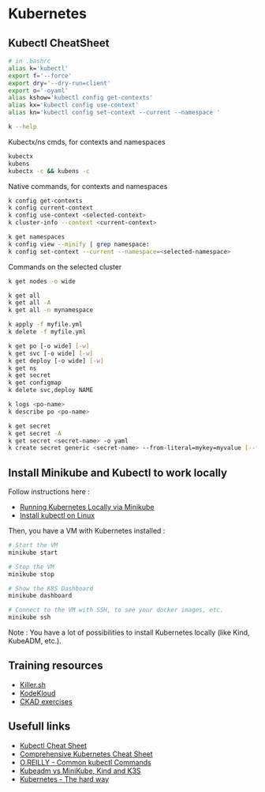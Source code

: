 # Kubernetes

## Kubectl CheatSheet

```bash
# in .bashrc
alias k='kubectl'
export f='--force'
export dry='--dry-run=client'
export o='-oyaml'
alias kshow='kubectl config get-contexts'
alias kx='kubectl config use-context'
alias kn='kubectl config set-context --current --namespace '
```

```bash
k --help
```

Kubectx/ns cmds, for contexts and namespaces
```bash
kubectx
kubens
kubectx -c && kubens -c
```

Native commands, for contexts and namespaces
```bash
k config get-contexts
k config current-context
k config use-context <selected-context>
k cluster-info --context <current-context>

k get namespaces
k config view --minify | grep namespace:
k config set-context --current --namespace=<selected-namespace>
```

Commands on the selected cluster
```bash
k get nodes -o wide

k get all
k get all -A
k get all -n mynamespace

k apply -f myfile.yml
k delete -f myfile.yml

k get po [-o wide] [-w]
k get svc [-o wide] [-w]
k get deploy [-o wide] [-w]
k get ns
k get secret
k get configmap
k delete svc,deploy NAME

k logs <po-name>
k describe po <po-name>

k get secret
k get secret -A
k get secret <secret-name> -o yaml
k create secret generic <secret-name> --from-literal=mykey=myvalue [--from-file=./myfile.txt] -n <my-namespace>
```

## Install Minikube and Kubectl to work locally

Follow instructions here :
* [Running Kubernetes Locally via Minikube](https://kubernetes.io/docs/setup/minikube)
* [Install kubectl on Linux](https://kubernetes.io/docs/tasks/tools/install-kubectl/#install-kubectl-on-linux)

Then, you have a VM with Kubernetes installed :
```bash
# Start the VM
minikube start 

# Stop the VM
minikube stop

# Show the K8S Dashboard
minikube dashboard 

# Connect to the VM with SSH, to see your docker images, etc.
minikube ssh
```
Note : You have a lot of possibilities to install Kubernetes locally (like Kind, KubeADM, etc.).


## Training resources
* [Killer.sh](https://killer.sh/)
* [KodeKloud](https://kodekloud.com/)
* [CKAD exercises](https://github.com/dgkanatsios/CKAD-exercises)

## Usefull links
* [Kubectl Cheat Sheet](http://kubernetes.io/docs/user-guide/kubectl-cheatsheet/)
* [Comprehensive Kubernetes Cheat Sheet](https://dev.to/pragyanatvade/comprehensive-kubernetes-cheatsheet-34gm)
* [O.REILLY - Common kubectl Commands](https://www.oreilly.com/library/view/kubernetes-up-and/9781491935668/ch04.html)
* [Kubeadm vs MiniKube, Kind and K3S](https://www.padok.fr/en/blog/minikube-kubeadm-kind-k3s)
* [Kubernetes - The hard way](https://github.com/mmumshad/kubernetes-the-hard-way)
